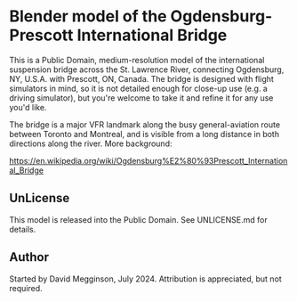 Blender model of the Ogdensburg-Prescott International Bridge
=============================================================

This is a Public Domain, medium-resolution model of the international suspension bridge across the St. Lawrence River, connecting Ogdensburg, NY, U.S.A. with Prescott, ON, Canada.  The bridge is designed with flight simulators in mind, so it is not detailed enough for close-up use (e.g. a driving simulator), but you're welcome to take it and refine it for any use you'd like.

The bridge is a major VFR landmark along the busy general-aviation route between Toronto and Montreal, and is visible from a long distance in both directions along the river.  More background:

https://en.wikipedia.org/wiki/Ogdensburg%E2%80%93Prescott_International_Bridge


## UnLicense

This model is released into the Public Domain. See UNLICENSE.md for details.


## Author

Started by David Megginson, July 2024.  Attribution is appreciated, but not required.
